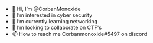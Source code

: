 - 👋 Hi, I’m @CorbanMonoxide
- 👀 I’m interested in cyber security
- 🌱 I’m currently learning networking
- 💞️ I’m looking to collaborate on CTF's
- 📫 How to reach me Corbanmonoxide#5497 on discord


